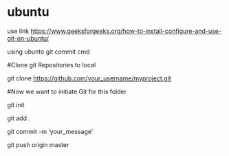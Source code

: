 # ubuntu
use link
https://www.geeksforgeeks.org/how-to-install-configure-and-use-git-on-ubuntu/

using ubunto git commit cmd

#Clone git Repositories to local

 git clone https://github.com/your_username/myproject.git
 
#Now we want to initiate Git for this folder

git init

git add .

git commit -m ‘your_message’

git push origin master
